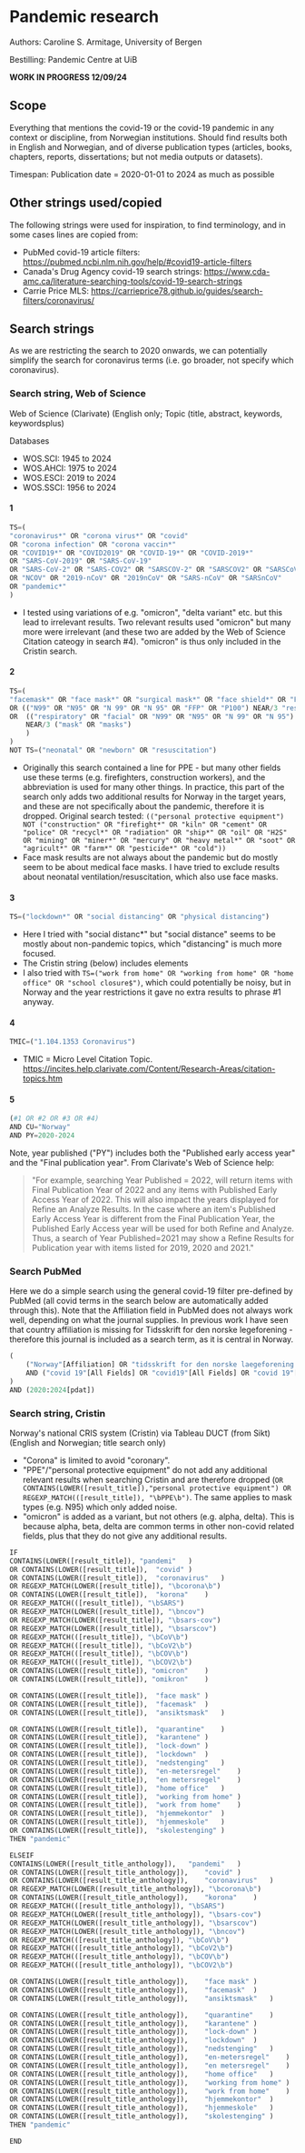 # Pandemic research

Authors: Caroline S. Armitage, University of Bergen

Bestilling: Pandemic Centre at UiB

**WORK IN PROGRESS 12/09/24**

## Scope

Everything that mentions the covid-19 or the covid-19 pandemic in any context or discipline, from Norwegian institutions. Should find results both in English and Norwegian, and of diverse publication types (articles, books, chapters, reports, dissertations; but not media outputs or datasets).

Timespan: Publication date = 2020-01-01 to 2024 as much as possible

## Other strings used/copied

The following strings were used for inspiration, to find terminology, and in some cases lines are copied from:

- PubMed covid-19 article filters: https://pubmed.ncbi.nlm.nih.gov/help/#covid19-article-filters
- Canada's Drug Agency covid-19 search strings: https://www.cda-amc.ca/literature-searching-tools/covid-19-search-strings
- Carrie Price MLS: https://carrieprice78.github.io/guides/search-filters/coronavirus/

## Search strings

As we are restricting the search to 2020 onwards, we can potentially simplify the search for coronavirus terms (i.e. go broader, not specify which coronavirus). 

### Search string, Web of Science

Web of Science (Clarivate) (English only; Topic (title, abstract, keywords, keywordsplus) 

Databases
- WOS.SCI: 1945 to 2024
- WOS.AHCI: 1975 to 2024
- WOS.ESCI: 2019 to 2024
- WOS.SSCI: 1956 to 2024

#### 1

```py
TS=(
"coronavirus*" OR "corona virus*" OR "covid"
OR "corona infection" OR "corona vaccin*" 
OR "COVID19*" OR "COVID2019" OR "COVID-19*" OR "COVID-2019*" 
OR "SARS-CoV-2019" OR "SARS-CoV-19"
OR "SARS-CoV-2" OR "SARS-COV2" OR "SARSCOV-2" OR "SARSCOV2" OR "SARSCoV"
OR "NCOV" OR "2019-nCoV" OR "2019nCoV" OR "SARS-nCoV" OR "SARSnCoV"
OR "pandemic*"
)
```

- I tested using variations of e.g. "omicron", "delta variant" etc. but this lead to irrelevant results. Two relevant results used "omicron" but many more were irrelevant (and these two are added by the Web of Science Citation cateogy in search #4). "omicron" is thus only included in the Cristin search. 

#### 2

```py
TS=(
"facemask*" OR "face mask*" OR "surgical mask*" OR "face shield*" OR "FFP1" OR "FFP2"
OR (("N99" OR "N95" OR "N 99" OR "N 95" OR "FFP" OR "P100") NEAR/3 "respirator*")
OR 	(("respiratory" OR "facial" OR "N99" OR "N95" OR "N 99" OR "N 95")
	NEAR/3 ("mask" OR "masks")
	)
)
NOT TS=("neonatal" OR "newborn" OR "resuscitation")
```

- Originally this search contained a line for PPE - but many other fields use these terms (e.g. firefighters, construction workers), and the abbreviation is used for many other things. In practice, this part of the search only adds two additional results for Norway in the target years, and these are not specifically about the pandemic, therefore it is dropped. Original search tested: `(("personal protective equipment") NOT ("construction" OR "firefight*" OR "kiln" OR "cement" OR "police" OR "recycl*" OR "radiation" OR "ship*" OR "oil" OR "H2S" OR "mining" OR "miner*" OR "mercury" OR "heavy metal*" OR "soot" OR "agricult*" OR "farm*" OR "pesticide*" OR "cold"))`
- Face mask results are not always about the pandemic but do mostly seem to be about medical face masks. I have tried to exclude results about neonatal ventilation/resuscitation, which also use face masks.

#### 3

```py
TS=("lockdown*" OR "social distancing" OR "physical distancing")
```

- Here I tried with "social distanc*" but "social distance" seems to be mostly about non-pandemic topics, which "distancing" is much more focused.
- The Cristin string (below) includes elements
- I also tried with `TS=("work from home" OR "working from home" OR "home office" OR "school closure$")`, which could potentially be noisy, but in Norway and the year restrictions it gave no extra results to phrase #1 anyway. 

#### 4

```py
TMIC=("1.104.1353 Coronavirus")
```

- TMIC = Micro Level Citation Topic. https://incites.help.clarivate.com/Content/Research-Areas/citation-topics.htm
  
#### 5

```py
(#1 OR #2 OR #3 OR #4)
AND CU="Norway"
AND PY=2020-2024
```

Note, year published ("PY") includes both the "Published early access year" and the "Final publication year". From Clarivate's Web of Science help:
> "For example, searching Year Published = 2022, will return items with Final Publication Year of 2022 and any items with Published Early Access Year of 2022. This will also impact the years displayed for Refine an Analyze Results. In the case where an item's Published Early Access Year is different from the Final Publication Year, the Published Early Access year will be used for both Refine and Analyze. Thus, a search of Year Published=2021 may show a Refine Results for Publication year with items listed for 2019, 2020 and 2021."

### Search PubMed

Here we do a simple search using the general covid-19 filter pre-defined by PubMed (all covid terms in the search below are automatically added through this). Note that the Affiliation field in PubMed does not always work well, depending on what the journal supplies. In previous work I have seen that country affiliation is missing for Tidsskrift for den norske legeforening - therefore this journal is included as a search term, as it is central in Norway.

```py
(
	("Norway"[Affiliation] OR "tidsskrift for den norske laegeforening tidsskrift for praktisk medicin ny raekke"[Journal])
	AND ("covid 19"[All Fields] OR "covid19"[All Fields] OR "covid 19"[MeSH Terms] OR "covid 19 vaccines"[All Fields] OR "covid 19 vaccines"[MeSH Terms] OR "covid 19 serotherapy"[All Fields] OR "covid 19 serotherapy"[MeSH Terms] OR "covid 19 nucleic acid testing"[All Fields] OR "covid 19 nucleic acid testing"[MeSH Terms] OR "covid 19 serological testing"[All Fields] OR "covid 19 serological testing"[MeSH Terms] OR "covid 19 testing"[All Fields] OR "covid 19 testing"[MeSH Terms] OR "sars cov 2"[All Fields] OR "sarscov2"[All Fields] OR "sarscov 2"[All Fields] OR "sars cov2"[All Fields] OR "sars cov 2"[MeSH Terms] OR "severe acute respiratory syndrome coronavirus 2"[All Fields] OR "2019 ncov"[All Fields] OR (("coronavirus"[MeSH Terms] OR "coronavirus"[All Fields] OR "cov"[All Fields] OR "ncov"[All Fields]) AND 2019/11/01:3000/12/31[Date - Publication]))
)
AND (2020:2024[pdat]) 
```

### Search string, Cristin

Norway's national CRIS system (Cristin) via Tableau DUCT (from Sikt) (English and Norwegian; title search only)

- "Corona" is limited to avoid "coronary".
- "PPE"/"personal protective equipment" do not add any additional relevant results when searching Cristin and are therefore dropped (`OR CONTAINS(LOWER([result_title]),"personal protective equipment") OR REGEXP_MATCH(([result_title]), "\bPPE\b")`. The same applies to mask types (e.g. N95) which only added noise.
- "omicron" is added as a variant, but not others (e.g. alpha, delta). This is because alpha, beta, delta are common terms in other non-covid related fields, plus that they do not give any additional results.

```py
IF 
CONTAINS(LOWER([result_title]),	"pandemi"	)
OR CONTAINS(LOWER([result_title]),	"covid"	)
OR CONTAINS(LOWER([result_title]),	"coronavirus"	)
OR REGEXP_MATCH(LOWER([result_title]), "\bcorona\b")
OR CONTAINS(LOWER([result_title]),	"korona"	)
OR REGEXP_MATCH(([result_title]), "\bSARS")
OR REGEXP_MATCH(LOWER([result_title]), "\bncov")
OR REGEXP_MATCH(LOWER([result_title]), "\bsars-cov")
OR REGEXP_MATCH(LOWER([result_title]), "\bsarscov")
OR REGEXP_MATCH(([result_title]), "\bCoV\b")
OR REGEXP_MATCH(([result_title]), "\bCoV2\b")
OR REGEXP_MATCH(([result_title]), "\bCOV\b")
OR REGEXP_MATCH(([result_title]), "\bCOV2\b")
OR CONTAINS(LOWER([result_title]), "omicron"	)
OR CONTAINS(LOWER([result_title]), "omikron"	)

OR CONTAINS(LOWER([result_title]),	"face mask"	)
OR CONTAINS(LOWER([result_title]),	"facemask"	)
OR CONTAINS(LOWER([result_title]),	"ansiktsmask"	)

OR CONTAINS(LOWER([result_title]),	"quarantine"	)
OR CONTAINS(LOWER([result_title]),	"karantene"	)
OR CONTAINS(LOWER([result_title]),	"lock-down"	)
OR CONTAINS(LOWER([result_title]),	"lockdown"	)
OR CONTAINS(LOWER([result_title]),	"nedstenging"	)
OR CONTAINS(LOWER([result_title]),	"en-metersregel"	)
OR CONTAINS(LOWER([result_title]),	"en metersregel"	)
OR CONTAINS(LOWER([result_title]),	"home office"	)
OR CONTAINS(LOWER([result_title]),	"working from home"	)
OR CONTAINS(LOWER([result_title]),	"work from home"	)
OR CONTAINS(LOWER([result_title]),	"hjemmekontor"	)
OR CONTAINS(LOWER([result_title]),	"hjemmeskole"	)
OR CONTAINS(LOWER([result_title]),	"skolestenging"	)
THEN "pandemic"

ELSEIF 
CONTAINS(LOWER([result_title_anthology]),	"pandemi"	)
OR CONTAINS(LOWER([result_title_anthology]),	"covid"	)
OR CONTAINS(LOWER([result_title_anthology]),	"coronavirus"	)
OR REGEXP_MATCH(LOWER([result_title_anthology]), "\bcorona\b")
OR CONTAINS(LOWER([result_title_anthology]),	"korona"	)
OR REGEXP_MATCH(([result_title_anthology]), "\bSARS")
OR REGEXP_MATCH(LOWER([result_title_anthology]), "\bsars-cov")
OR REGEXP_MATCH(LOWER([result_title_anthology]), "\bsarscov")
OR REGEXP_MATCH(LOWER([result_title_anthology]), "\bncov")
OR REGEXP_MATCH(([result_title_anthology]), "\bCoV\b")
OR REGEXP_MATCH(([result_title_anthology]), "\bCoV2\b")
OR REGEXP_MATCH(([result_title_anthology]), "\bCOV\b")
OR REGEXP_MATCH(([result_title_anthology]), "\bCOV2\b")

OR CONTAINS(LOWER([result_title_anthology]),	"face mask"	)
OR CONTAINS(LOWER([result_title_anthology]),	"facemask"	)
OR CONTAINS(LOWER([result_title_anthology]),	"ansiktsmask"	)

OR CONTAINS(LOWER([result_title_anthology]),	"quarantine"	)
OR CONTAINS(LOWER([result_title_anthology]),	"karantene"	)
OR CONTAINS(LOWER([result_title_anthology]),	"lock-down"	)
OR CONTAINS(LOWER([result_title_anthology]),	"lockdown"	)
OR CONTAINS(LOWER([result_title_anthology]),	"nedstenging"	)
OR CONTAINS(LOWER([result_title_anthology]),	"en-metersregel"	)
OR CONTAINS(LOWER([result_title_anthology]),	"en metersregel"	)
OR CONTAINS(LOWER([result_title_anthology]),	"home office"	)
OR CONTAINS(LOWER([result_title_anthology]),	"working from home"	)
OR CONTAINS(LOWER([result_title_anthology]),	"work from home"	)
OR CONTAINS(LOWER([result_title_anthology]),	"hjemmekontor"	)
OR CONTAINS(LOWER([result_title_anthology]),	"hjemmeskole"	)
OR CONTAINS(LOWER([result_title_anthology]),	"skolestenging"	)
THEN "pandemic"

END
```
